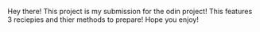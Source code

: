 Hey there!
This project is my submission for the odin project!
This features 3 reciepies and thier methods to prepare!
Hope you enjoy!